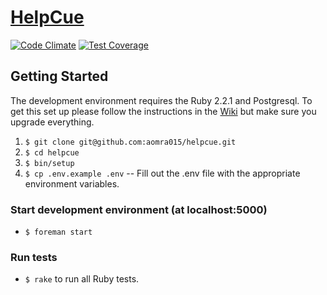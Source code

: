 # [HelpCue](http://www.helpcue.com)

[![Code Climate](https://codeclimate.com/github/aomra015/helpcue/badges/gpa.svg)](https://codeclimate.com/github/aomra015/helpcue) [![Test Coverage](https://codeclimate.com/github/aomra015/helpcue/badges/coverage.svg)](https://codeclimate.com/github/aomra015/helpcue)

## Getting Started

The development environment requires the Ruby 2.2.1 and Postgresql. To get this set up please follow the instructions in the [Wiki](https://github.com/aomra015/helpcue/wiki) but make sure you upgrade everything.

1. `$ git clone git@github.com:aomra015/helpcue.git`
1. `$ cd helpcue`
1. `$ bin/setup`
1. `$ cp .env.example .env` -- Fill out the .env file with the appropriate environment variables.

### Start development environment (at localhost:5000)
- `$ foreman start`

### Run tests
- `$ rake` to run all Ruby tests.
